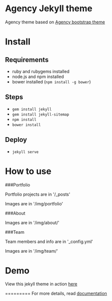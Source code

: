 Agency Jekyll theme
====================

Agency theme based on [Agency bootstrap theme ](http://startbootstrap.com/templates/agency/)

# Install

## Requirements

- ruby and rubygems installed
- node.js and npm installed
- bower installed (`npm install -g bower`)

## Steps

- `gem install jekyll`
- `gem install jekyll-sitemap`
- `npm install`
- `bower install`

## Deploy

- `jekyll serve`


# How to use

###Portfolio 

Portfolio projects are in '/_posts'

Images are in '/img/portfolio'

###About

Images are in '/img/about/'

###Team

Team members and info are in '_config.yml'

Images are in '/img/team/'


# Demo

View this jekyll theme in action [here](https://y7kim.github.io/agency-jekyll-theme)

=========
For more details, read [documentation](http://jekyllrb.com/)
